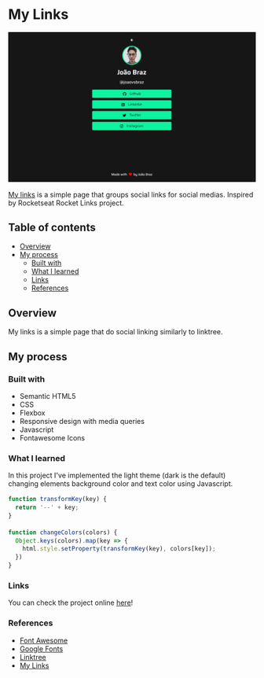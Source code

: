 # My Links

![My links screenshot](images/my-links.png)

[My links](https://joaovsbraz.github.io/my-links/) is a simple page that groups social links for social medias. Inspired by Rocketseat Rocket Links project.

## Table of contents

- [Overview](#overview)
- [My process](#my-process)
  - [Built with](#built-with)
  - [What I learned](#what-i-learned)
  - [Links](#links)
  - [References](#references)

## Overview

My links is a simple page that do social linking similarly to linktree.

## My process

### Built with

- Semantic HTML5
- CSS
- Flexbox
- Responsive design with media queries
- Javascript
- Fontawesome Icons

### What I learned

In this project I've implemented the light theme (dark is the default) changing elements background color and text color using Javascript.

```js
function transformKey(key) {
  return '--' + key;
}

function changeColors(colors) {
  Object.keys(colors).map(key => {
    html.style.setProperty(transformKey(key), colors[key]);
  })
}
```

### Links

You can check the project online [here](https://joaovsbraz.github.io/my-links/)!

### References

- [Font Awesome](https://fontawesome.com/)
- [Google Fonts](https://fonts.google.com/)
- [Linktree](https://linktr.ee/)
- [My Links](https://joaovsbraz.github.io/my-links/)